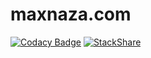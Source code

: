 # maxnaza.com

[![Codacy Badge](https://api.codacy.com/project/badge/Grade/ddfba8ecb3504d5aadf5282ca95404f5)](https://app.codacy.com/app/2Clutch/maxnaza.com?utm_source=github.com&utm_medium=referral&utm_content=2Clutch/maxnaza.com&utm_campaign=Badge_Grade_Settings)
[![StackShare](https://img.shields.io/badge/tech-stack-0690fa.svg?style=flat)](https://stackshare.io/2Clutch/knowledge-purse)
